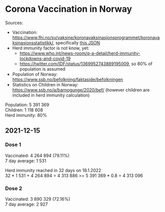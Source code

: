 # Corona Vaccination in Norway

Sources:

- Vaccination: <https://www.fhi.no/sv/vaksine/koronavaksinasjonsprogrammet/koronavaksinasjonsstatistikk/>, specifically [this JSON](https://www.fhi.no/api/chartdata/api/99119)
- Herd immunity factor is not know, yet:
  - <https://www.who.int/news-room/q-a-detail/herd-immunity-lockdowns-and-covid-19>
  - <https://twitter.com/IDF/status/1369952743889195009>, so 80% of population is assumed
- Population of Norway: <https://www.ssb.no/befolkning/faktaside/befolkningen>
- Statistics on Children in Norway: https://www.ssb.no/a/barnogunge/2020/bef/ (however children are included in herd immunity calculation)

Population: 5 391 369  
Children: 1 118 608  
Herd immunity: 80%  

## 2021-12-15

### Dose 1

Vaccinated: 4 264 894 (79.11%)  
7 day average: 1 531

Herd immunity reached in 32 days on 18.1.2022  
32 * 1 531 + 4 264 894 = 4 313 886 >= 5 391 369 * 0.8 = 4 313 096

### Dose 2

Vaccinated: 3 890 329 (72.16%)  
7 day average: 2 927

